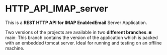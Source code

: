 # HTTP_API_IMAP_server

This is a **REST HTTP API for IMAP EnabledEmail** Server Application.

Two versions of the projects are available in two **different branches**.
       ◙ main: This branch contains the version of the application which is packed with an embedded tomcat server. Ideal for running and testing on an offline machine.
 

